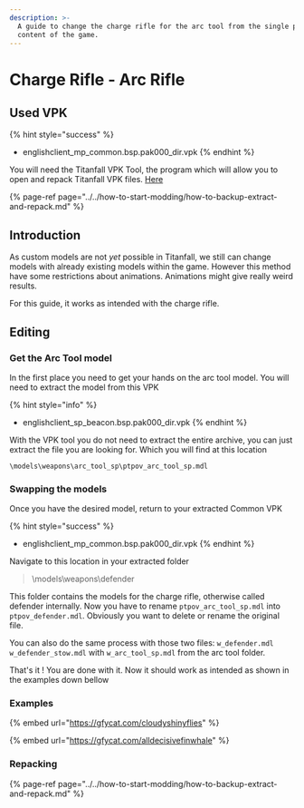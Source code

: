 ```yaml
---
description: >-
  A guide to change the charge rifle for the arc tool from the single player
  content of the game.
---
```


# Charge Rifle - Arc Rifle

## Used VPK

{% hint style="success" %}
* englishclient\_mp\_common.bsp.pak000\_dir.vpk
{% endhint %}

You will need the Titanfall VPK Tool, the program which will allow you to open and repack Titanfall VPK files. [Here](https://noskill.gitbook.io/titanfall2/how-to-start-modding/modding-tools)

{% page-ref page="../../how-to-start-modding/how-to-backup-extract-and-repack.md" %}

## Introduction

As custom models are not _yet_ possible in Titanfall, we still can change models with already existing models within the game. However this method have some restrictions about animations. Animations might give really weird results.

For this guide, it works as intended with the charge rifle.

## Editing

### Get the Arc Tool model

In the first place you need to get your hands on the arc tool model. You will need to extract the model from this VPK

{% hint style="info" %}
* englishclient\_sp\_beacon.bsp.pak000\_dir.vpk
{% endhint %}

With the VPK tool you do not need to extract the entire archive, you can just extract the file you are looking for. Which you will find at this location

```text
\models\weapons\arc_tool_sp\ptpov_arc_tool_sp.mdl
```

### Swapping the models

Once you have the desired model, return to your extracted Common VPK

{% hint style="success" %}
* englishclient\_mp\_common.bsp.pak000\_dir.vpk
{% endhint %}

Navigate to this location in your extracted folder

> \models\weapons\defender

This folder contains the models for the charge rifle, otherwise called defender internally. Now you have to rename `ptpov_arc_tool_sp.mdl` into `ptpov_defender.mdl`. Obviously you want to delete or rename the original file.

You can also do the same process with those two files: `w_defender.mdl` `w_defender_stow.mdl` with `w_arc_tool_sp.mdl` from the arc tool folder.

That's it ! You are done with it. Now it should work as intended as shown in the examples down bellow

### Examples

{% embed url="https://gfycat.com/cloudyshinyflies" %}

{% embed url="https://gfycat.com/alldecisivefinwhale" %}

### Repacking

{% page-ref page="../../how-to-start-modding/how-to-backup-extract-and-repack.md" %}

